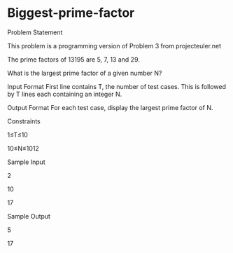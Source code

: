 Biggest-prime-factor
====================
Problem Statement


This problem is a programming version of Problem 3 from projecteuler.net


The prime factors of 13195 are 5, 7, 13 and 29.



What is the largest prime factor of a given number N?


Input Format 
First line contains T, the number of test cases. This is followed by T lines each containing an integer N.


Output Format 
For each test case, display the largest prime factor of N.


Constraints 


1≤T≤10 


10≤N≤1012


Sample Input


2


10


17


Sample Output


5


17
